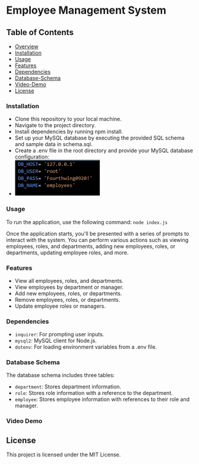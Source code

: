 # Employee Management System

## Table of Contents
- [Overview](#overview)
- [Installation](#installation)
- [Usage](#usage)
- [Features](#features)
- [Dependencies](#dependencies)
- [Database-Schema](#data-schema)
- [Video-Demo](#video-demo)
- [License](#license)


### Installation
- Clone this repository to your local machine.
- Navigate to the project directory.
- Install dependencies by running npm install.
- Set up your MySQL database by executing the provided SQL schema and sample data in schema.sql.
- Create a .env file in the root directory and provide your MySQL database configuration:
-  ![alt text](image.png)



### Usage
To run the application, use the following command: `node index.js`

Once the application starts, you'll be presented with a series of prompts to interact with the system. You can perform various actions such as viewing employees, roles, and departments, adding new employees, roles, or departments, updating employee roles, and more.


### Features
- View all employees, roles, and departments.
- View employees by department or manager.
- Add new employees, roles, or departments.
- Remove employees, roles, or departments.
- Update employee roles or managers.


### Dependencies
- `inquirer`: For prompting user inputs.
- `mysql2`: MySQL client for Node.js.
- `dotenv`: For loading environment variables from a .env file.


### Database Schema
The database schema includes three tables:

- `department`: Stores department information.
- `role`: Stores role information with a reference to the department.
- `employee`: Stores employee information with references to their role and manager.


### Video Demo



## License
This project is licensed under the MIT License.
